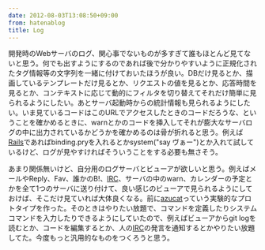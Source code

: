 ```yaml
---
date: 2012-08-03T13:08:50+09:00
from: hatenablog
title: Log
---
```


<p>開発時のWebサーバのログ、関心事でないものが多すぎて誰もほとんど見てないと思う。何でも出すようにするのであれば後で分かりやすいように正規化されたタグ情報等の文字列を一緒に付けておいたほうが良い。DBだけ見るとか、描画しているテンプレートだけ見るとか、リクエストの値を見るとか、応答時間を見るとか、コンテキストに応じて動的にフィルタを切り替えてそれだけ簡単に見られるようにしたい。あとサーバ起動時からの統計情報も見られるようにしたい。いま見ているコードはこのURLでアクセスしたときのコードだろうな、ということを確かめるときに、warnとかのコードを挿入してそれが膨大なサーバログの中に出力されているかどうかを確かめるのは骨が折れると思う。例えば<a class="keyword" href="http://d.hatena.ne.jp/keyword/Rails">Rails</a>であればbinding.pryを入れるとかsystem("say ヴぁー")とか入れて試しているけど、ログが見やすければそういうことをする必要も無さそう。</p><p>あまり関係無いけど、自分用のログサーバとビューアが欲しいと思う。例えばメールやReply、Fav、誰かのB!、<a class="keyword" href="http://d.hatena.ne.jp/keyword/IRC">IRC</a>、サーバの中のwarn、カレンダーの予定とかを全て1つのサーバに送り付けて、良い感じのビューアで見られるようにしておけば、そこだけ見ていれば大体良くなる。前に<a href="https://github.com/r7kamura/azucat">azucat</a>っていう実験的なプロトタイプを作った。そのときはやりたい放題で、コマンドを定義したりシステムコマンドを入力したりできるようにしていたので、例えばビューアからgit logを読むとか、コードを編集するとか、人の<a class="keyword" href="http://d.hatena.ne.jp/keyword/IRC">IRC</a>の発言を通知するとかやりたい放題してた。今度もっと汎用的なものをつくろうと思う。</p>

